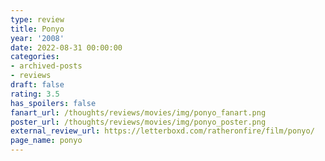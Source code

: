 ```yaml
---
type: review
title: Ponyo
year: '2008'
date: 2022-08-31 00:00:00
categories:
- archived-posts
- reviews
draft: false
rating: 3.5
has_spoilers: false
fanart_url: /thoughts/reviews/movies/img/ponyo_fanart.png
poster_url: /thoughts/reviews/movies/img/ponyo_poster.png
external_review_url: https://letterboxd.com/ratheronfire/film/ponyo/
page_name: ponyo
---
```


